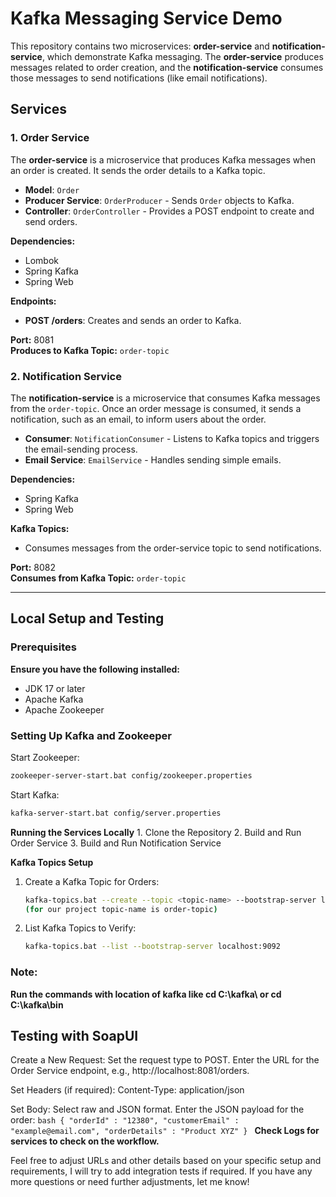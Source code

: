 # **Kafka Messaging Service Demo**

This repository contains two microservices: **order-service** and **notification-service**, which demonstrate Kafka messaging. The **order-service** produces messages related to order creation, and the **notification-service** consumes those messages to send notifications (like email notifications).

## **Services**

### **1. Order Service**
The **order-service** is a microservice that produces Kafka messages when an order is created. It sends the order details to a Kafka topic.

- **Model**: `Order`
- **Producer Service**: `OrderProducer` - Sends `Order` objects to Kafka.
- **Controller**: `OrderController` - Provides a POST endpoint to create and send orders.

**Dependencies:**
- Lombok
- Spring Kafka
- Spring Web

**Endpoints:**
- **POST /orders**: Creates and sends an order to Kafka.

**Port:** 8081  
**Produces to Kafka Topic:** `order-topic`

### **2. Notification Service**
The **notification-service** is a microservice that consumes Kafka messages from the `order-topic`. Once an order message is consumed, it sends a notification, such as an email, to inform users about the order.

- **Consumer**: `NotificationConsumer` - Listens to Kafka topics and triggers the email-sending process.
- **Email Service**: `EmailService` - Handles sending simple emails.

**Dependencies:**
- Spring Kafka
- Spring Web

**Kafka Topics:**
- Consumes messages from the order-service topic to send notifications.

**Port:** 8082  
**Consumes from Kafka Topic:** `order-topic`

---

## **Local Setup and Testing**

### **Prerequisites**
**Ensure you have the following installed:**
- JDK 17 or later
- Apache Kafka
- Apache Zookeeper

### **Setting Up Kafka and Zookeeper**

Start Zookeeper: 
```bash
zookeeper-server-start.bat config/zookeeper.properties
```
Start Kafka:
```bash
kafka-server-start.bat config/server.properties
```
**Running the Services Locally**
    1. Clone the Repository
    2. Build and Run Order Service
    3. Build and Run Notification Service

**Kafka Topics Setup**
1. Create a Kafka Topic for Orders:
   ```bash
   kafka-topics.bat --create --topic <topic-name> --bootstrap-server localhost:9092 --partitions 1 --replication-factor 1 
   (for our project topic-name is order-topic)
   ```

3. List Kafka Topics to Verify:
   ```bash
   kafka-topics.bat --list --bootstrap-server localhost:9092
   ```

### Note: 
**Run the commands with location of kafka like cd C:\kafka\ or cd C:\kafka\bin**

## Testing with SoapUI
Create a New Request:
    Set the request type to POST.
    Enter the URL for the Order Service endpoint, e.g., http://localhost:8081/orders.

Set Headers (if required):
    Content-Type: application/json

Set Body:
    Select raw and JSON format.
    Enter the JSON payload for the order:
    ```bash
    {
    "orderId" : "12380",
    "customerEmail" : "example@email.com",
    "orderDetails" : "Product XYZ"
    }
    ```
    **Check Logs for services to check on the workflow.**

Feel free to adjust URLs and other details based on your specific setup and requirements, I will try to add integration tests if required. If you have any more questions or need further adjustments, let me know!
